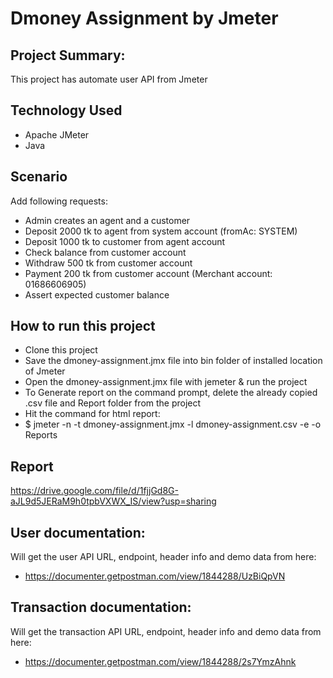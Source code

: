 # Dmoney Assignment by Jmeter

## Project Summary:
This project has automate user API from Jmeter 

## Technology Used
- Apache JMeter
- Java

## Scenario
Add following requests:
- Admin creates an agent and a customer
-	Deposit 2000 tk to agent from system account (fromAc: SYSTEM)
-	Deposit 1000 tk to customer from agent account
-	Check balance from customer account
-	Withdraw 500 tk from customer account
-	Payment 200 tk from customer account (Merchant account:	01686606905)
-	Assert expected customer balance


## How to run this project
-	Clone this project
-	Save the dmoney-assignment.jmx file into bin folder of installed location of Jmeter
-	Open the dmoney-assignment.jmx file with jemeter & run the project
-	To Generate report on the command prompt, delete the already copied .csv file and Report folder from the project
-	Hit the command for html report:
   - $ jmeter -n -t dmoney-assignment.jmx -l dmoney-assignment.csv -e -o Reports


## Report

https://drive.google.com/file/d/1fjjGd8G-aJL9d5JERaM9h0tpbVXWX_IS/view?usp=sharing



## User documentation:
Will get the user API URL, endpoint, header info and demo data from here:
- https://documenter.getpostman.com/view/1844288/UzBiQpVN

## Transaction documentation:
Will get the transaction API URL, endpoint, header info and demo data from here:
- https://documenter.getpostman.com/view/1844288/2s7YmzAhnk



